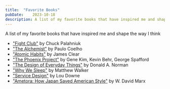 ```yaml
---
title:	"Favorite Books"
pubDate:	2023-10-18
description: A list of my favorite books that have inspired me and shape the way I think
---
```


A list of my favorite books that have inspired me and shape the way I think

- ["Fight Club"](https://www.amazon.com/Fight-Club-Chuck-Palahniuk/dp/0393039765?qid=&sr=) by Chuck Palahniuk
- ["The Alchemist"](https://www.amazon.com/Alchemist-25th-Anniversary-Paulo-Coelho/dp/0062390627/ref=pd_lpo_sccl_2/130-0117433-7804830?content-id=amzn1.sym.116f529c-aa4d-4763-b2b6-4d614ec7dc00) by Paulo Coelho
- ["Atomic Habits"](https://www.amazon.com/Atomic-Habits-Proven-Build-Break/dp/0735211299) by James Clear
- ["The Phoenix Project"](https://www.amazon.com/Phoenix-Project-DevOps-Helping-Business/dp/1942788290) by Gene Kim, Kevin Behr, George Spafford
- ["The Design of Everyday Things"](https://www.amazon.com/Design-Everyday-Things-Donald-Norman/dp/0465067107?crid=26VYBD0KHMP9M&keywords=the+design+of+everyday+things&qid=1697677581&s=books&sprefix=the+design+of,stripbooks,90&sr=1-4) by Donald A. Norman
- ["Why We Sleep"](https://www.amazon.com/Why-We-Sleep-Unlocking-Dreams/dp/1501144316) by Matthew Walker
- ["Service Design"](https://www.amazon.com/Good-Services-Decoding-Mystery-Service/dp/9063695438) by Lou Downe
- ["Ametora: How Japan Saved American Style"](https://www.amazon.com/gp/product/B012271ONK?caller=Goodreads) by W. David Marx
